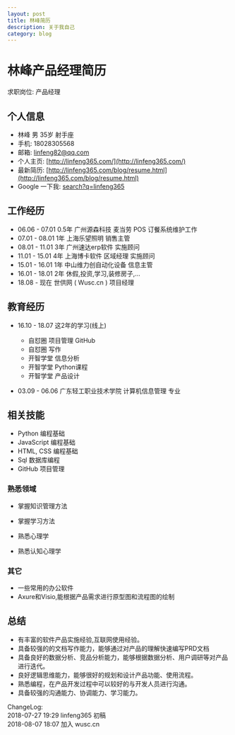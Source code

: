 ```yaml
---
layout: post
title: 林峰简历
description: 关于我自己
category: blog
---
```


# 林峰产品经理简历
求职岗位: 产品经理  

## 个人信息
* 林峰  男 35岁 射手座
* 手机: 18028305568
* 邮箱: linfeng82@qq.com
* 个人主页: [http://linfeng365.com/](http://linfeng365.com/)
* 最新简历: [http://linfeng365.com/blog/resume.html](http://linfeng365.com/blog/resume.html)
* Google 一下我: [search?q=linfeng365](https://www.google.com/search?q=linfeng365)


## 工作经历

* 06.06 - 07.01   0.5年  广州源森科技    麦当劳 POS 订餐系统维护工作
* 07.01 - 08.01   1年   上海乐望照明    销售主管
* 08.01 - 11.01   3年  广州速达erp软件 实施顾问
* 11.01 - 15.01   4年  上海博卡软件    区域经理 实施顾问 
* 15.01 - 16.01   1年  中山维力创自动化设备    信息主管
* 16.01 - 18.01   2年  休假,投资,学习,装修房子,…
* 18.08 - 现在     世供网 ( Wusc.cn )    项目经理

## 教育经历

* 16.10 - 18.07 这2年的学习(线上)  
    * 自怼圈 项目管理 GitHub
    * 自怼圈 写作
    * 开智学堂 信息分析
    * 开智学堂 Python课程
    * 开智学堂 产品设计

* 03.09 - 06.06 广东轻工职业技术学院  计算机信息管理 专业



## 相关技能

* Python 编程基础
* JavaScript 编程基础
* HTML, CSS 编程基础
* Sql 数据库编程
* GitHub 项目管理

### 熟悉领域
* 掌握知识管理方法
* 掌握学习方法

* 熟悉心理学
* 熟悉认知心理学


### 其它
* 一些常用的办公软件
* Axure和Visio,能根据产品需求进行原型图和流程图的绘制

## 总结

* 有丰富的软件产品实施经验,互联网使用经验。
* 具备较强的的文档写作能力，能够通过对产品的理解快速编写PRD文档
* 具备良好的数据分析、竞品分析能力，能够根据数据分析、用户调研等对产品进行迭代。
* 良好逻辑思维能力，能够很好的规划和设计产品功能、使用流程。
* 熟悉编程，在产品开发过程中可以较好的与开发人员进行沟通。
* 具备较强的沟通能力、协调能力、学习能力。

ChangeLog:  
2018-07-27 19:29 linfeng365 初稿  
2018-08-07 18:07 加入 wusc.cn